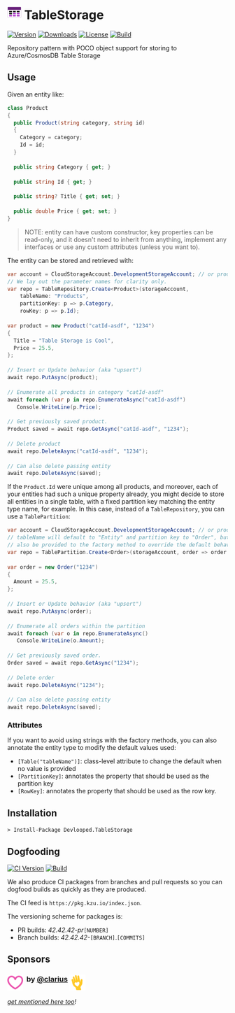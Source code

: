 ![Icon](assets/img/icon-32.png) TableStorage
============

[![Version](https://img.shields.io/nuget/v/Devlooped.TableStorage.svg?color=royalblue)](https://www.nuget.org/packages/Devlooped.TableStorage)
[![Downloads](https://img.shields.io/nuget/dt/Devlooped.TableStorage.svg?color=green)](https://www.nuget.org/packages/Devlooped.TableStorage)
[![License](https://img.shields.io/github/license/devlooped/TableStorage.svg?color=blue)](https://github.com/devlooped/TableStorage/blob/main/LICENSE)
[![Build](https://github.com/devlooped/TableStorage/workflows/build/badge.svg?branch=main)](https://github.com/devlooped/TableStorage/actions)

Repository pattern with POCO object support for storing to Azure/CosmosDB Table Storage

## Usage

Given an entity like:

```csharp
class Product 
{
  public Product(string category, string id) 
  {
    Category = category;
    Id = id;
  }

  public string Category { get; }  

  public string Id { get; }

  public string? Title { get; set; }

  public double Price { get; set; }
}
```

> NOTE: entity can have custom constructor, key properties can be read-only, 
> and it doesn't need to inherit from anything, implement any interfaces or use 
> any custom attributes (unless you want to).

The entity can be stored and retrieved with:

```csharp
var account = CloudStorageAccount.DevelopmentStorageAccount; // or production one
// We lay out the parameter names for clarity only.
var repo = TableRepository.Create<Product>(storageAccount, 
    tableName: "Products",
    partitionKey: p => p.Category, 
    rowKey: p => p.Id);

var product = new Product("catId-asdf", "1234") 
{
  Title = "Table Storage is Cool",
  Price = 25.5,
};

// Insert or Update behavior (aka "upsert")
await repo.PutAsync(product);

// Enumerate all products in category "catId-asdf"
await foreach (var p in repo.EnumerateAsync("catId-asdf")
   Console.WriteLine(p.Price);

// Get previously saved product.
Product saved = await repo.GetAsync("catId-asdf", "1234");

// Delete product
await repo.DeleteAsync("catId-asdf", "1234");

// Can also delete passing entity
await repo.DeleteAsync(saved);
```

If the `Product.Id` were unique among all products, and moreover, each of your 
entities had such a unique property already, you might decide to store all entities 
in a single table, with a fixed partition key matching the entity type name, for 
example. In this case, instead of a `TableRepository`, you can use a `TablePartition`:


```csharp
var account = CloudStorageAccount.DevelopmentStorageAccount; // or production one
// tableName will default to "Entity" and partition key to "Order", but they can 
// also be provided to the factory method to override the default behavior.
var repo = TablePartition.Create<Order>(storageAccount, order => order.Id);

var order = new Order("1234") 
{
  Amount = 25.5,
};

// Insert or Update behavior (aka "upsert")
await repo.PutAsync(order);

// Enumerate all orders within the partition
await foreach (var o in repo.EnumerateAsync()
   Console.WriteLine(o.Amount);

// Get previously saved order.
Order saved = await repo.GetAsync("1234");

// Delete order
await repo.DeleteAsync("1234");

// Can also delete passing entity
await repo.DeleteAsync(saved);
```

### Attributes

If you want to avoid using strings with the factory methods, you can also annotate the 
entity type to modify the default values used:

* `[Table("tableName")]`: class-level attribute to change the default when no value is provided
* `[PartitionKey]`: annotates the property that should be used as the partition key
* `[RowKey]`: annotates the property that should be used as the row key.



## Installation

```
> Install-Package Devlooped.TableStorage
```


## Dogfooding

[![CI Version](https://img.shields.io/endpoint?url=https://shields.kzu.io/vpre/Devlooped.TableStorage/main&label=nuget.ci&color=brightgreen)](https://pkg.kzu.io/index.json)
[![Build](https://github.com/devlooped/TableStorage/workflows/build/badge.svg?branch=main)](https://github.com/devlooped/TableStorage/actions)

We also produce CI packages from branches and pull requests so you can dogfood builds as quickly as they are produced. 

The CI feed is `https://pkg.kzu.io/index.json`. 

The versioning scheme for packages is:

- PR builds: *42.42.42-pr*`[NUMBER]`
- Branch builds: *42.42.42-*`[BRANCH]`.`[COMMITS]`



## Sponsors

<h3 style="vertical-align: text-top" id="by-clarius">
<img src="https://raw.githubusercontent.com/devlooped/oss/main/assets/images/sponsors.svg" alt="sponsors" height="36" width="36" style="vertical-align: text-top; border: 0px; padding: 0px; margin: 0px">&nbsp;&nbsp;by&nbsp;<a href="https://github.com/clarius">@clarius</a>&nbsp;<img src="https://raw.githubusercontent.com/clarius/branding/main/logo/logo.svg" alt="sponsors" height="36" width="36" style="vertical-align: text-top; border: 0px; padding: 0px; margin: 0px">
</h3>

*[get mentioned here too](https://github.com/sponsors/devlooped)!*